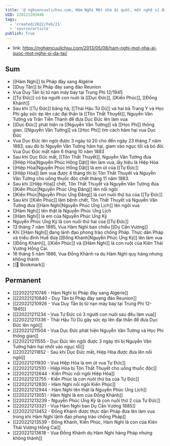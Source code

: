 ```yaml
---
title: '@ nghiencuulichsu.com, Hàm Nghi Một nhà ái quốc, một nghệ sĩ đa tài'
UID: 220221203446
tags:
  - 'created/2022/Feb/21'
  - 'source/article'
publish: True
---
```

- link: https://nghiencuulichsu.com/2013/05/08/ham-nghi-mot-nha-ai-quoc-mot-nghe-si-da-tai/

## Sum
- [[Hàm Nghi]] bị Pháp đày sang Algérie
- [[Duy Tân]] bị Pháp đày sang đảo Reunion
- Vua Duy Tân bị tử nạn máy bay tại Trung Phi 12/1945
- [[Tự Đức]] có ba người con nuôi là [[Dục Đức]],  [[Kiến Phúc]],  [[Đồng Khánh]]
- Sau khi [[Tự Đức]] băng hà, [[Thái Hậu Từ Dũ]] và hai bà Trang Y và Học Phi gây sức ép lên các đại thần là [[Tôn Thất Thuyết]], Nguyễn Văn Tường và Trần Tiễn Thành để đưa Dục Đức lên làm vua
- [[Dục Đức]] phát hiện ra [[Nguyễn Văn Tường]] và [[Học Phi]] thông gian. [[Nguyễn Văn Tường]] và [[Học Phi]] tìm cách hãm hại vua Dục Đức
- Vua Dục Đức lên ngôi được 3 ngày từ 20 cho đến ngày 23 tháng 7 năm 1883, sau đó bị Nguyễn Văn Tường hãm hại, giam vào ngục tối và bỏ đói. Vua Dục Đức mất năm 6 tháng 10 năm 1883
- Sau khi Dục Đức mất, [[Tôn Thất Thuyết]], Nguyễn Văn Tường đưa [[Hiệp Hòa|Nguyễn Phúc Hồng Dật]] lên làm vua, lấy hiệu là Hiệp Hòa
- [[Hiệp Hòa|Nguyễn Phúc Hồng Dật]] là em út của [[Tự Đức]]
- [[Hiệp Hòa]] làm vua được 4 tháng thì bị Tôn Thất Thuyết và Nguyễn Văn Tường cho uống thuốc độc chết tháng 11 năm 1883.
- Sau khi [[Hiệp Hòa]] chết, Tôn Thất Thuyết và Nguyễn Văn Tường đưa [[Kiến Phúc|Nguyễn Phúc Ưng Đăng]] lên nối ngôi
- [[Kiến Phúc|Nguyễn Phúc Ưng Đăng]] là con nuôi thứ ba của [[Tự Đức]]
- Sau khi [[Kiến Phúc]] lâm bệnh chết, Tôn Thất Thuyết và Nguyễn Văn Tường đưa [[Hàm Nghi|Nguyễn Phúc Ưng Lịch]] lên ngôi vua
- [[Hàm Nghi]] tên thật là Nguyễn Phúc Ưng Lịch
- [[Hàm Nghi]] là em của Nguyễn Phúc Ưng Kỷ
- Nguyễn Phúc Ưng Kỷ là con nuôi thứ hai của [[Tự Đức]]
- 13 tháng 7 năm 1885, Vua Hàm Nghi ban chiếu [[Dụ Cần Vương]]
- Khi [[Hàm Nghi]] đang lãnh đạo phong trào chống Pháp. Thực dân Pháp và triều đình Huế đưa [[Đồng Khánh|Nguyễn Phúc Ưng Kỷ]] lên làm vua
- [[Đồng Khánh]], [[Kiến Phúc]] và [[Hàm Nghi]] là con ruột của Kiên Thái Vương Hồng Cai.
- 16 tháng 5 năm 1886, Vua Đồng Khánh ra dụ Hàm Nghi quy hàng nhưng không thành
- [[📑 Bookmark]]

## Permanent
- [[220221210746 - Hàm Nghi bị Pháp đày sang Algérie]]
- [[220221210840 - Duy Tân bị Pháp đày sang đảo Reunion]]
- [[220221210926 - Vua Duy Tân bị tử nạn máy bay tại Trung Phi 12-1945]]
- [[220221211234 - Vua Tự Đức có 3 người con nuôi sau đều làm vua]]
- [[220221211336 - Thái Hậu Từ Dũ gây sức ép lên đại thần để đưa Dục Đức lên ngôi]]
- [[220221211504 - Vua Dục Đức phát hiện Nguyễn Văn Tường và Học Phi thông gian]]
- [[220221211555 - Dục Đức lên ngôi được 3 ngày thì bị Nguyễn Văn Tường hãm hại nhốt vào ngục tối]]
- [[220221211852 - Sau khi Dục Đức mất, Hiệp Hòa được đưa lên nối ngôi]]
- [[220221211930 - Vua Hiệp Hòa là em út vua Tự Đức]]
- [[220221212510 - Hiệp Hòa bị Tôn Thất Thuyết cho uống thuốc độc]]
- [[220221212644 - Kiến Phúc nối ngôi Hiệp Hòa]]
- [[220221212755 - Kiến Phúc là con nuôi thứ ba của Tự Đức]]
- [[220221212830 - Hàm Nghi nối ngôi Kiến Phúc]]
- [[220221212944 - Hàm Nghi tên thật là Nguyễn Phúc Ưng Lịch]]
- [[220221213051 - Hàm Nghi là em của Đồng Khánh]]
- [[220221213239 - Nguyễn Phúc Ưng Kỷ là con nuôi thứ 2 của Tự Đức]]
- [[220221213321 - Vua Hàm Nghi ban Dụ Cần Vương 1885]]
- [[220221213452 - Đồng Khánh được thực dân Pháp đưa lên làm vua trong khi Hàm Nghi lãnh đạo phong trào chống Pháp]]
- [[220221213539 - Đồng Khánh, Kiến Phúc, Hàm Nghi là con của Kiên Thái Vương Hồng Cai]]
- [[220221213618 - Vua Đồng Khánh dụ Hàm Nghi hàng Pháp nhưng không thành]]



